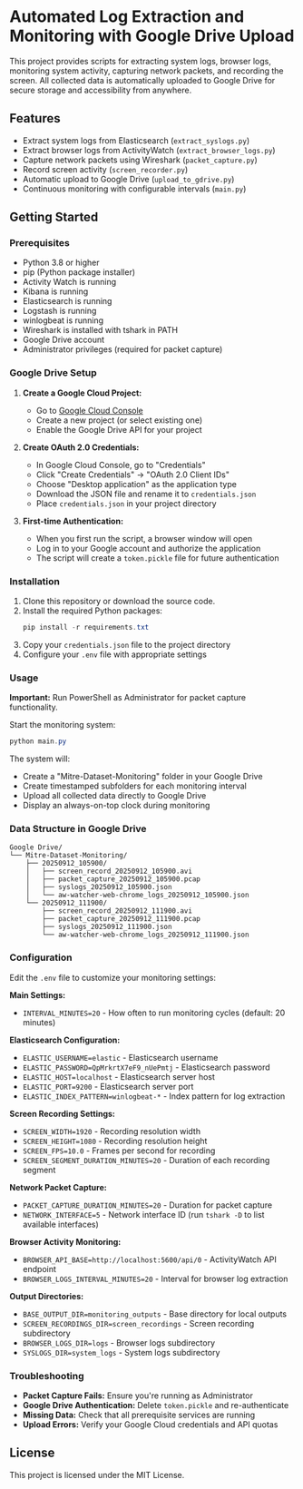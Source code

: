 # Automated Log Extraction and Monitoring with Google Drive Upload

This project provides scripts for extracting system logs, browser logs, monitoring system activity, capturing network packets, and recording the screen. All collected data is automatically uploaded to Google Drive for secure storage and accessibility from anywhere.

## Features
- Extract system logs from Elasticsearch (`extract_syslogs.py`)
- Extract browser logs from ActivityWatch (`extract_browser_logs.py`) 
- Capture network packets using Wireshark (`packet_capture.py`)
- Record screen activity (`screen_recorder.py`)
- Automatic upload to Google Drive (`upload_to_gdrive.py`)
- Continuous monitoring with configurable intervals (`main.py`)

## Getting Started

### Prerequisites
- Python 3.8 or higher
- pip (Python package installer)
- Activity Watch is running
- Kibana is running
- Elasticsearch is running
- Logstash is running
- winlogbeat is running
- Wireshark is installed with tshark in PATH
- Google Drive account
- Administrator privileges (required for packet capture)

### Google Drive Setup
1. **Create a Google Cloud Project:**
   - Go to [Google Cloud Console](https://console.developers.google.com/)
   - Create a new project (or select existing one)
   - Enable the Google Drive API for your project

2. **Create OAuth 2.0 Credentials:**
   - In Google Cloud Console, go to "Credentials"
   - Click "Create Credentials" → "OAuth 2.0 Client IDs"
   - Choose "Desktop application" as the application type
   - Download the JSON file and rename it to `credentials.json`
   - Place `credentials.json` in your project directory

3. **First-time Authentication:**
   - When you first run the script, a browser window will open
   - Log in to your Google account and authorize the application
   - The script will create a `token.pickle` file for future authentication

### Installation
1. Clone this repository or download the source code.
2. Install the required Python packages:
   ```powershell
   pip install -r requirements.txt
   ```
3. Copy your `credentials.json` file to the project directory
4. Configure your `.env` file with appropriate settings

### Usage
**Important:** Run PowerShell as Administrator for packet capture functionality.

Start the monitoring system:
```powershell
python main.py
```

The system will:
- Create a "Mitre-Dataset-Monitoring" folder in your Google Drive
- Create timestamped subfolders for each monitoring interval
- Upload all collected data directly to Google Drive
- Display an always-on-top clock during monitoring

### Data Structure in Google Drive
```
Google Drive/
└── Mitre-Dataset-Monitoring/
    ├── 20250912_105900/
    │   ├── screen_record_20250912_105900.avi
    │   ├── packet_capture_20250912_105900.pcap
    │   ├── syslogs_20250912_105900.json
    │   └── aw-watcher-web-chrome_logs_20250912_105900.json
    └── 20250912_111900/
        ├── screen_record_20250912_111900.avi
        ├── packet_capture_20250912_111900.pcap
        ├── syslogs_20250912_111900.json
        └── aw-watcher-web-chrome_logs_20250912_111900.json
```

### Configuration
Edit the `.env` file to customize your monitoring settings:

**Main Settings:**

- `INTERVAL_MINUTES=20` - How often to run monitoring cycles (default: 20 minutes)

**Elasticsearch Configuration:**

- `ELASTIC_USERNAME=elastic` - Elasticsearch username
- `ELASTIC_PASSWORD=QpMrkrtX7eF9_nUePmtj` - Elasticsearch password
- `ELASTIC_HOST=localhost` - Elasticsearch server host
- `ELASTIC_PORT=9200` - Elasticsearch server port
- `ELASTIC_INDEX_PATTERN=winlogbeat-*` - Index pattern for log extraction

**Screen Recording Settings:**

- `SCREEN_WIDTH=1920` - Recording resolution width
- `SCREEN_HEIGHT=1080` - Recording resolution height  
- `SCREEN_FPS=10.0` - Frames per second for recording
- `SCREEN_SEGMENT_DURATION_MINUTES=20` - Duration of each recording segment

**Network Packet Capture:**

- `PACKET_CAPTURE_DURATION_MINUTES=20` - Duration for packet capture
- `NETWORK_INTERFACE=5` - Network interface ID (run `tshark -D` to list available interfaces)

**Browser Activity Monitoring:**

- `BROWSER_API_BASE=http://localhost:5600/api/0` - ActivityWatch API endpoint
- `BROWSER_LOGS_INTERVAL_MINUTES=20` - Interval for browser log extraction

**Output Directories:**

- `BASE_OUTPUT_DIR=monitoring_outputs` - Base directory for local outputs
- `SCREEN_RECORDINGS_DIR=screen_recordings` - Screen recording subdirectory
- `BROWSER_LOGS_DIR=logs` - Browser logs subdirectory
- `SYSLOGS_DIR=system_logs` - System logs subdirectory

### Troubleshooting

- **Packet Capture Fails:** Ensure you're running as Administrator
- **Google Drive Authentication:** Delete `token.pickle` and re-authenticate
- **Missing Data:** Check that all prerequisite services are running
- **Upload Errors:** Verify your Google Cloud credentials and API quotas

## License

This project is licensed under the MIT License.
